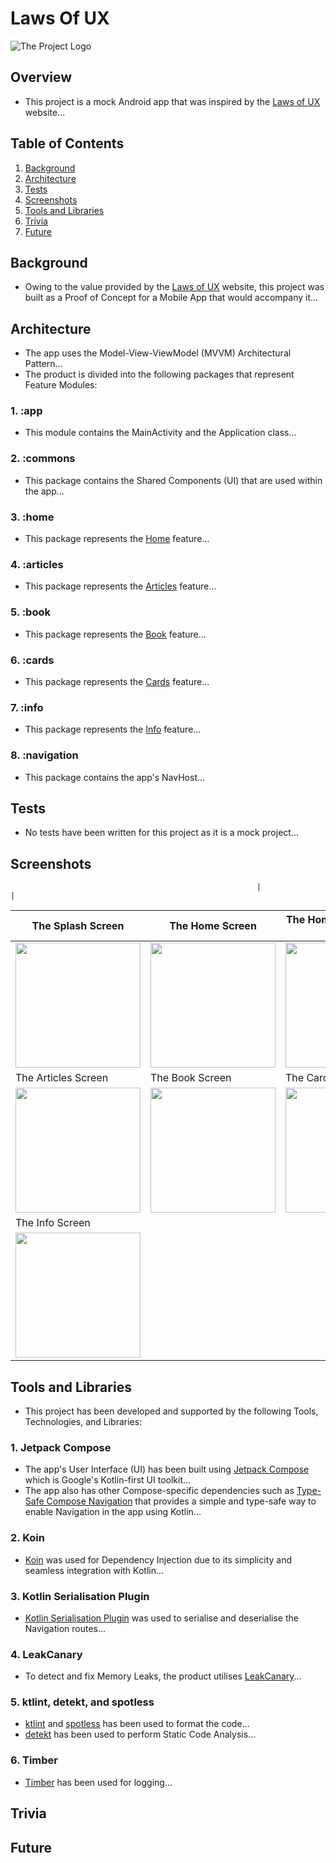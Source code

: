 # Laws Of UX

![The Project Logo](assets/photos/play_store.png)

## Overview

- This project is a mock Android app that was inspired by the [Laws of UX](https://lawsofux.com/) website...

## Table of Contents

1. [Background](#Background)
2. [Architecture](#Architecture)
3. [Tests](#Tests)
4. [Screenshots](#Screenshots)
5. [Tools and Libraries](#Tools-and-Libraries)
6. [Trivia](#Trivia)
7. [Future](#Future)

## Background

- Owing to the value provided by the [Laws of UX](https://lawsofux.com/) website, this project was built as a Proof of Concept for a Mobile App that would accompany it...

## Architecture

- The app uses the Model-View-ViewModel (MVVM) Architectural Pattern...
- The product is divided into the following packages that represent Feature Modules:

### 1. :app

- This module contains the MainActivity and the Application class...

### 2. :commons

- This package contains the Shared Components (UI) that are used within the app...

### 3. :home

- This package represents the [Home](https://lawsofux.com/) feature...

### 4. :articles

- This package represents the [Articles](https://lawsofux.com/articles/) feature...

### 5. :book

- This package represents the [Book](https://lawsofux.com/book/) feature...

### 6. :cards

- This package represents the [Cards](https://lawsofux.com/cards/) feature...

### 7. :info

- This package represents the [Info](https://lawsofux.com/info/) feature...

### 8. :navigation

- This package contains the app's NavHost...

## Tests

- No tests have been written for this project as it is a mock project...

## Screenshots
                                                           |                                                              |
| The Splash Screen                                            | The Home Screen                                              | The Home Details Screen [Sample]                             |
|--------------------------------------------------------------|--------------------------------------------------------------|--------------------------------------------------------------|
| <img src="assets/screenshots/laws_of_ux_1.png" width="200"/> | <img src="assets/screenshots/laws_of_ux_2.png" width="200"/> | <img src="assets/screenshots/laws_of_ux_7.png" width="200"/> |
| The Articles Screen                                          | The Book Screen                                              | The Cards Screen                                             |
| <img src="assets/screenshots/laws_of_ux_3.png" width="200"/> | <img src="assets/screenshots/laws_of_ux_4.png" width="200"/> | <img src="assets/screenshots/laws_of_ux_5.png" width="200"/> |
| The Info Screen                                              |                                                              |                                                              |
| <img src="assets/screenshots/laws_of_ux_6.png" width="200"/> |                                                              |                                                              |

## Tools and Libraries

- This project has been developed and supported by the following Tools, Technologies, and Libraries:

### 1. Jetpack Compose

- The app's User Interface (UI) has been built using [Jetpack Compose](https://developer.android.com/compose) which is Google's Kotlin-first UI toolkit...
- The app also has other Compose-specific dependencies such as [Type-Safe Compose Navigation](https://developer.android.com/guide/navigation/design/type-safety) that provides a simple and type-safe way to enable Navigation in the app using Kotlin...

### 2. Koin

- [Koin](https://insert-koin.io) was used for Dependency Injection due to its simplicity and seamless integration with Kotlin...

### 3. Kotlin Serialisation Plugin

- [Kotlin Serialisation Plugin](https://github.com/Kotlin/kotlinx.serialization) was used to serialise and deserialise the Navigation routes...

### 4. LeakCanary

- To detect and fix Memory Leaks, the product utilises [LeakCanary](https://square.github.io/leakcanary/)...

### 5. ktlint, detekt, and spotless

- [ktlint](https://github.com/JLLeitschuh/ktlint-gradle) and [spotless](https://github.com/diffplug/spotless) has been used to format the code...
- [detekt](https://detekt.dev/) has been used to perform Static Code Analysis...

### 6. Timber

- [Timber](https://github.com/JakeWharton/timber) has been used for logging...

## Trivia


## Future

